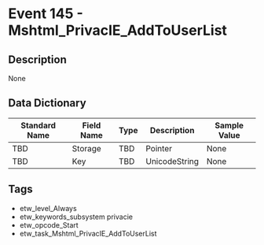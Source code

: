 # Event 145 - Mshtml_PrivacIE_AddToUserList

## Description
None

## Data Dictionary
|Standard Name|Field Name|Type|Description|Sample Value|
|---|---|---|---|---|
|TBD|Storage|TBD|Pointer|None|None|
|TBD|Key|TBD|UnicodeString|None|None|

## Tags
* etw_level_Always
* etw_keywords_subsystem privacie
* etw_opcode_Start
* etw_task_Mshtml_PrivacIE_AddToUserList